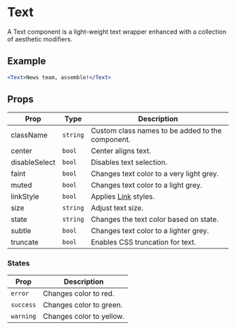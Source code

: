 # Text

A Text component is a light-weight text wrapper enhanced with a collection of aesthetic modifiers.

## Example

```jsx
<Text>News team, assemble!</Text>
```


## Props

| Prop | Type | Description |
| --- | --- | --- |
| className | `string` | Custom class names to be added to the component. |
| center | `bool` | Center aligns text. |
| disableSelect | `bool` | Disables text selection. |
| faint | `bool` | Changes text color to a very light grey. |
| muted | `bool`  | Changes text color to a light grey. |
| linkStyle | `bool` | Applies [Link](../Link) styles. |
| size | `string` | Adjust text size. |
| state | `string` | Changes the text color based on state. |
| subtle | `bool` | Changes text color to a lighter grey. |
| truncate | `bool` | Enables CSS truncation for text. |


### States

| Prop | Description |
| --- | --- |
| `error` | Changes color to red. |
| `success` | Changes color to green. |
| `warning` | Changes color to yellow. |
